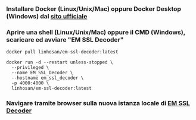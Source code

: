 ### Installare Docker (Linux/Unix/Mac) oppure Docker Desktop (Windows) dal [sito ufficiale](https://www.docker.com/)

### Aprire una shell (Linux/Unix/Mac) oppure il CMD (Windows), scaricare ed avviare "EM SSL Decoder"

```
docker pull linhosan/em-ssl-decoder:latest

docker run -d --restart unless-stopped \
  --privileged \
  --name EM_SSL_Decoder \
  --hostname em_ssl_decoder \
  -p 4000:4000 \
  linhosan/em-ssl-decoder:latest
```

### Navigare tramite browser sulla nuova istanza locale di [EM SSL Decoder](http://localhost:4000/)